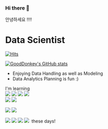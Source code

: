 ### Hi there 👋

안녕하세요 !!!!
  
# **Data Scientist** 

[![Hits](https://hits.seeyoufarm.com/api/count/incr/badge.svg?url=https%3A%2F%2Fgithub.com%2FGoodDonkey&count_bg=%2379C83D&title_bg=%23555555&icon=&icon_color=%23E7E7E7&title=hits&edge_flat=false)](https://hits.seeyoufarm.com)

[![GoodDonkey's GitHub stats](https://github-readme-stats.vercel.app/api?username=GoodDonkey)](https://github.com/anuraghazra/github-readme-stats)


- Enjoying Data Handling as well as Modeling
- Data Analytics Planning is fun :)
<!-- 문구 -->



<!-- shields.io sns버튼 만들기 -->



<!--
**GoodDonkey/GoodDonkey** is a ✨ _special_ ✨ repository because its `README.md` (this file) appears on your GitHub profile.

Here are some ideas to get you started:

- 🔭 I’m currently working on ...
- 🌱 I’m currently learning ...
- 👯 I’m looking to collaborate on ...
- 🤔 I’m looking for help with ...
- 💬 Ask me about ...
- 📫 How to reach me: ...
- 😄 Pronouns: ...
- ⚡ Fun fact: ...
-->

I'm learning <br>
 <img src="https://img.shields.io/badge/Python-3776AB?style=flat-square&logo=Python&logoColor=white"/> </a>
 <img src="https://img.shields.io/badge/pandas-150458?style=flat-square&logo=pandas&logoColor=white"/></a>
 <img src="https://img.shields.io/badge/Flask-000000?style=flat-square&logo=Flask&logoColor=white"/></a>
 <img src="https://img.shields.io/badge/JavaScript-F7DF1E?style=flat-square&logo=JavaScript&logoColor=white"/></a><br>
 <img src="https://img.shields.io/badge/Selenium-43B02A?style=flat-square&logo=Selenium&logoColor=white"/></a>
 <img src="https://img.shields.io/badge/BeatifulSoup-59666C?style=flat-square&logo=&logoColor=white"/></a>
 
 <img src="https://img.shields.io/badge/Oracle DB-F80000?style=flat-square&logo=Oracle&logoColor=white"/></a>
 <img src="https://img.shields.io/badge/MySQL DB-4479A1?style=flat-square&logo=MySQL&logoColor=white"/></a>
 
 <img src="https://img.shields.io/badge/Elasticsearch-005571?style=flat-square&logo=Elasticsearch&logoColor=white"/></a>
 <img src="https://img.shields.io/badge/Kibana-005571?style=flat-square&logo=Kibana&logoColor=white"/></a>
 <img src="https://img.shields.io/badge/Logstash-005571?style=flat-square&logo=Logstash&logoColor=white"/></a>
 <img src="https://img.shields.io/badge/Filebeat-005571?style=flat-square&logo=&logoColor=white"/></a> &nbsp;these days!</p>

